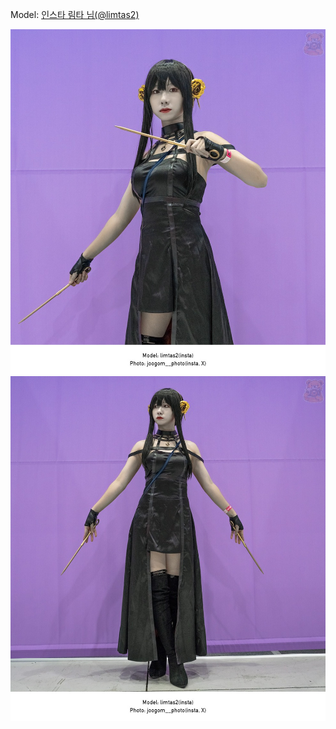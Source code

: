 ﻿---
dddd: 2023.10.08 서코
nickname: 림타
sns_type: insta
sns_id: limtas2
---

Model: <a href="https://www.instagram.com/limtas2" target="_blank">인스타 림타 님(@limtas2)</a>

![DSC03322.jpeg](/assets/img/2023/10-08/DSC03322.jpeg)
![DSC03330.jpeg](/assets/img/2023/10-08/DSC03330.jpeg)